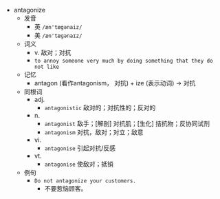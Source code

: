 - antagonize
  - 发音
    - 英 `/æn'tægənaiz/`
    - 美 `/æn'tæɡənaɪz/`
  - 词义
    - v. 敌对；对抗
    - `to annoy someone very much by doing something that they do not like`
  - 记忆
    - antagon (看作antagonism， 对抗) + ize (表示动词) → 对抗
  - 同根词
    - adj.
      - `antagonistic` 敌对的；对抗性的；反对的
    - n.
      - `antagonist` 敌手；[解剖] 对抗肌；[生化] 拮抗物；反协同试剂
      - `antagonism` 对抗，敌对；对立；敌意
    - vi.
      - `antagonise` 引起对抗/反感
    - vt.
      - `antagonise` 使敌对；抵销
  - 例句
    - `Do not antagonize your customers.`
      - 不要惹恼顾客。

